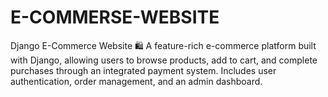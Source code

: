 # E-COMMERSE-WEBSITE
Django E-Commerce Website 🛍️ A feature-rich e-commerce platform built with Django, allowing users to browse products, add to cart, and complete purchases through an integrated payment system. Includes user authentication, order management, and an admin dashboard.


